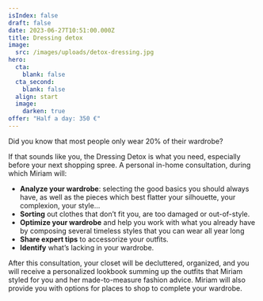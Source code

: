 ```yaml
---
isIndex: false
draft: false
date: 2023-06-27T10:51:00.000Z
title: Dressing detox
image:
  src: /images/uploads/detox-dressing.jpg
hero:
  cta:
    blank: false
  cta_second:
    blank: false
  align: start
  image:
    darken: true
offer: "Half a day: 350 €"
---
```

Did you know that most people only wear 20% of their wardrobe?

If that sounds like you, the Dressing Detox is what you need, especially before your next shopping spree. A personal in-home consultation, during which Miriam will:

* **Analyze your wardrobe**: selecting the good basics you should always have, as well as the pieces which best flatter your silhouette, your complexion, your style…
* **Sorting** out clothes that don’t fit you, are too damaged or out-of-style.
* **Optimize your wardrobe** and help you work with what you already have by composing several timeless styles that you can wear all year long
* **Share expert tips** to accessorize your outfits.
* **Identify** what’s lacking in your wardrobe.

After this consultation, your closet will be decluttered, organized, and you will receive a personalized lookbook summing up the outfits that Miriam styled for you and her made-to-measure fashion advice. Miriam will also provide you with options for places to shop to complete your wardrobe.